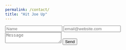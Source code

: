 ```yaml
---
permalink: /contact/
title: "Hit Joe Up"
---
```


<form id="cntctfrm" method="POST">
    <input type="text" name="name" placeholder="Name">
    <input type="email" name="_replyto" placeholder="email@website.com">
    <input type="hidden" name="_subject" value="Website Contact" />
    <textarea name="message" placeholder="Message"></textarea>
    <input type="hidden" name="_next" value="//git.joeco.de/infamousjoeg.github.io-dev" />
    <input type="text" name="_gotcha" style="display:none" />
    <input type="submit" name="send" value="Send">
</form>
<script>
    var contactform = document.getElementById('contactform');
    contactform.setAttribute('action', '//formspree.io/' + 'jo' + 'e' + '@' + 'jo' + 'e' + '-' + 'gar' + 'cia' + '.' + 'c' + 'om');
<script>